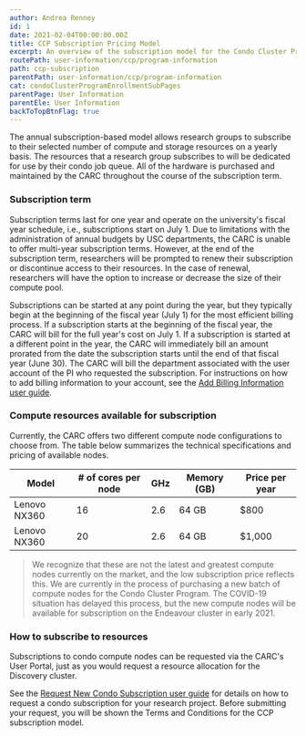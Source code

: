 ```yaml
---
author: Andrea Renney
id: 1
date: 2021-02-04T00:00:00.00Z
title: CCP Subscription Pricing Model
excerpt: An overview of the subscription model for the Condo Cluster Program (CCP).
routePath: user-information/ccp/program-information
path: ccp-subscription
parentPath: user-information/ccp/program-information
cat: condoClusterProgramEnrollmentSubPages
parentPage: User Information
parentEle: User Information
backToTopBtnFlag: true
---
```


The annual subscription-based model allows research groups to subscribe to their selected number of compute and storage resources on a yearly basis. The resources that a research group subscribes to will be dedicated for use by their condo job queue. All of the hardware is purchased and maintained by the CARC throughout the course of the subscription term.

### Subscription term

Subscription terms last for one year and operate on the university's fiscal year schedule, i.e., subscriptions start on July 1. Due to limitations with the administration of annual budgets by USC departments, the CARC is unable to offer multi-year subscription terms. However, at the end of the subscription term, researchers will be prompted to renew their subscription or discontinue access to their resources. In the case of renewal, researchers will have the option to increase or decrease the size of their compute pool. 

Subscriptions can be started at any point during the year, but they typically begin at the beginning of the fiscal year (July 1) for the most efficient billing process. If a subscription starts at the beginning of the fiscal year, the CARC will bill for the full year's cost on July 1. If a subscription is started at a different point in the year, the CARC will immediately bill an amount prorated from the date the subscription starts until the end of that fiscal year (June 30). The CARC will bill the department associated with the user account of the PI who requested the subscription. For instructions on how to add billing information to your account, see the [Add Billing Information user guide](/user-information/user-guides/research-computing-user-portal/adding-billing-information).

### Compute resources available for subscription

Currently, the CARC offers two different compute node configurations to choose from. The table below summarizes the technical specifications and pricing of available nodes.

| Model | # of cores per node | GHz | Memory (GB) | Price per year |
|-|-|-|-|-|
| Lenovo NX360 | 16 | 2.6 | 64 GB | $800 |
| Lenovo NX360 | 20 | 2.6 | 64 GB | $1,000 |

> We recognize that these are not the latest and greatest compute nodes currently on the market, and the low subscription price reflects this. We are currently in the process of purchasing a new batch of compute nodes for the Condo Cluster Program. The COVID-19 situation has delayed this process, but the new compute nodes will be available for subscription on the Endeavour cluster in early 2021. 

### How to subscribe to resources

Subscriptions to condo compute nodes can be requested via the CARC's User Portal, just as you would request a resource allocation for the Discovery cluster.

See the [Request New Condo Subscription user guide](/user-information/user-guides/research-computing-user-portal/request-new-subscription) for details on how to request a condo subscription for your research project. Before submitting your request, you will be shown the Terms and Conditions for the CCP subscription model.
